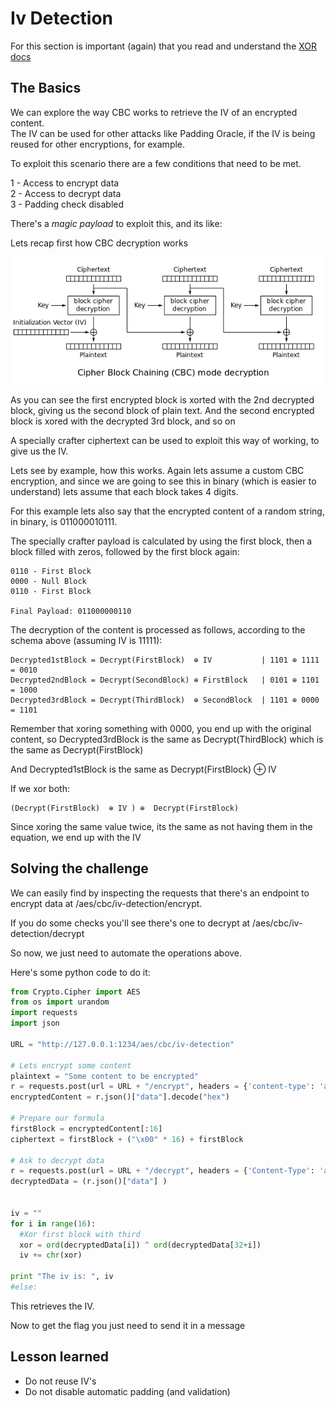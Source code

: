 # Iv Detection

For this section is important (again) that you read and understand the [XOR docs](xor)

## The Basics

We can explore the way CBC works to retrieve the IV of an encrypted content.   
The IV can be used for other attacks like Padding Oracle, if the IV is being reused for other encryptions, for example.

To exploit this scenario there are a few conditions that need to be met.

1 - Access to encrypt data  
2 - Access to decrypt data  
3 - Padding check disabled

There's a *magic payload* to exploit this, and its like:

Lets recap first how CBC decryption works

![CBC Decryption](img/cbc_decrypt.png "CBC Decryption")

As you can see the first encrypted block is xorted with the 2nd decrypted block, giving us the second block of plain text. And the second encrypted block is xored with the decrypted 3rd block, and so on 


A specially crafter ciphertext can be used to exploit this way of working, to give us the IV. 

Lets see by example, how this works. Again lets assume a custom CBC  encryption, and since we are going to see this in binary (which is easier to understand) lets assume that each block takes 4 digits.



For this example lets also say that the encrypted content of a random string, in binary, is 011000010111.

The specially crafter payload is calculated by using the first block, then a block filled with zeros, followed by the first block again:

```
0110 - First Block
0000 - Null Block
0110 - First Block

Final Payload: 011000000110
```

The decryption of the content is processed as follows, according to the schema above (assuming IV is 11111):

```
Decrypted1stBlock = Decrypt(FirstBlock)  ⊕ IV           | 1101 ⊕ 1111 = 0010
Decrypted2ndBlock = Decrypt(SecondBlock) ⊕ FirstBlock   | 0101 ⊕ 1101 = 1000
Decrypted3rdBlock = Decrypt(ThirdBlock)  ⊕ SecondBlock  | 1101 ⊕ 0000 = 1101
```



Remember that xoring something with 0000, you end up with the original content, so Decrypted3rdBlock is the same as Decrypt(ThirdBlock) which is the same as Decrypt(FirstBlock)

And Decrypted1stBlock is the same as Decrypt(FirstBlock) ⊕ IV 


If we xor both: 
```
(Decrypt(FirstBlock)  ⊕ IV ) ⊕  Decrypt(FirstBlock)
```

Since xoring the same value twice, its the same as not having them in the equation, we end up with the IV



## Solving the challenge

We can easily find by inspecting the requests that there's an endpoint to encrypt data at /aes/cbc/iv-detection/encrypt.

If you do some checks you'll see there's one to decrypt at /aes/cbc/iv-detection/decrypt

So now, we just need to automate the operations above.  

Here's some python code to do it:

```python
from Crypto.Cipher import AES
from os import urandom
import requests 
import json

URL = "http://127.0.0.1:1234/aes/cbc/iv-detection"

# Lets encrypt some content
plaintext = "Some content to be encrypted"
r = requests.post(url = URL + "/encrypt", headers = {'content-type': 'application/json'}, data = json.dumps({"data": plaintext}) )
encryptedContent = r.json()["data"].decode("hex")

# Prepare our formula
firstBlock = encryptedContent[:16]
ciphertext = firstBlock + ("\x00" * 16) + firstBlock

# Ask to decrypt data
r = requests.post(url = URL + "/decrypt", headers = {'Content-Type': 'application/json'}, data = json.dumps({"data": ciphertext.encode("hex")})) 
decryptedData = (r.json()["data"] )


iv = ""
for i in range(16):
  #Xor first block with third
  xor = ord(decryptedData[i]) ^ ord(decryptedData[32+i])
  iv += chr(xor)

print "The iv is: ", iv
#else:

```

This retrieves the IV.

Now to get the flag you just need to send it in a message

## Lesson learned

* Do not reuse IV's
* Do not disable automatic padding (and validation)